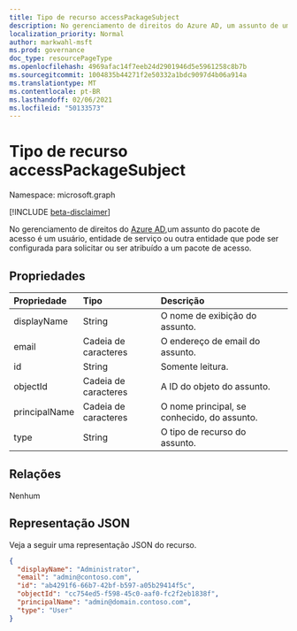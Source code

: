 ```yaml
---
title: Tipo de recurso accessPackageSubject
description: No gerenciamento de direitos do Azure AD, um assunto de uma atribuição de pacote de acesso.
localization_priority: Normal
author: markwahl-msft
ms.prod: governance
doc_type: resourcePageType
ms.openlocfilehash: 4969afac14f7eeb24d2901946d5e5961258c8b7b
ms.sourcegitcommit: 1004835b44271f2e50332a1bdc9097d4b06a914a
ms.translationtype: MT
ms.contentlocale: pt-BR
ms.lasthandoff: 02/06/2021
ms.locfileid: "50133573"
---
```

# <a name="accesspackagesubject-resource-type"></a>Tipo de recurso accessPackageSubject

Namespace: microsoft.graph

[!INCLUDE [beta-disclaimer](../../includes/beta-disclaimer.md)]

No gerenciamento de direitos do [Azure AD,](entitlementmanagement-root.md)um assunto do pacote de acesso é um usuário, entidade de serviço ou outra entidade que pode ser configurada para solicitar ou ser atribuído a um pacote de acesso.

## <a name="properties"></a>Propriedades

| Propriedade     | Tipo        | Descrição |
|:-------------|:------------|:------------|
|displayName|String|O nome de exibição do assunto.|
|email|Cadeia de caracteres|O endereço de email do assunto.|
|id|String| Somente leitura.|
|objectId|Cadeia de caracteres|A ID do objeto do assunto.|
|principalName|Cadeia de caracteres|O nome principal, se conhecido, do assunto.|
|type|String|O tipo de recurso do assunto.|

## <a name="relationships"></a>Relações

Nenhum

## <a name="json-representation"></a>Representação JSON

Veja a seguir uma representação JSON do recurso.

<!-- {
  "blockType": "resource",
  "optionalProperties": [

  ],
  "@odata.type": "microsoft.graph.accessPackageSubject",
  "baseType": "",
  "keyProperty": "id"
}-->

```json
{
  "displayName": "Administrator",
  "email": "admin@contoso.com",
  "id": "ab4291f6-66b7-42bf-b597-a05b29414f5c",
  "objectId": "cc754ed5-f598-45c0-aaf0-fc2f2eb1838f",
  "principalName": "admin@domain.contoso.com",
  "type": "User"
}
```

<!-- uuid: 16cd6b66-4b1a-43a1-adaf-3a886856ed98
2019-02-04 14:57:30 UTC -->
<!-- {
  "type": "#page.annotation",
  "description": "accessPackageSubject resource",
  "keywords": "",
  "section": "documentation",
  "tocPath": ""
}-->


